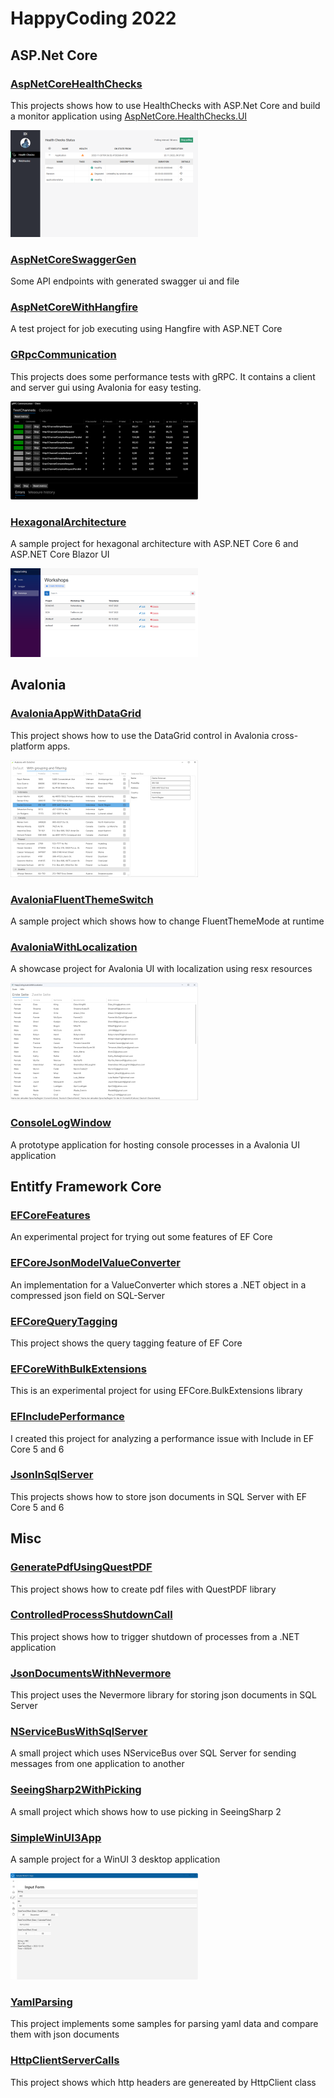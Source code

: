 # HappyCoding 2022
## ASP.Net Core
### [AspNetCoreHealthChecks](HappyCoding.AspNetCoreHealthChecks)
This projects shows how to use HealthChecks with ASP.Net Core and build a monitor application
using [AspNetCore.HealthChecks.UI](https://github.com/Xabaril/AspNetCore.Diagnostics.HealthChecks)

![ResourceImage](HappyCoding.AspNetCoreHealthChecks/screenshot.png)

### [AspNetCoreSwaggerGen](HappyCoding.AspNetCoreSwaggerGen)
Some API endpoints with generated swagger ui and file

### [AspNetCoreWithHangfire](HappyCoding.AspNetCoreWithHangfire)
A test project for job executing using Hangfire with ASP.NET Core

### [GRpcCommunication](HappyCoding.GRpcCommunication)
This projects does some performance tests with gRPC. It contains a 
client and server gui using Avalonia for easy testing.

![ResourceImage](HappyCoding.GRpcCommunication/screenshot.png)

### [HexagonalArchitecture](HappyCoding.HexagonalArchitecture)
A sample project for hexagonal architecture with ASP.NET Core 6 and ASP.NET Core Blazor UI

![ResourceImage](HappyCoding.HexagonalArchitecture/screenshot.png)

## Avalonia
### [AvaloniaAppWithDataGrid](HappyCoding.AvaloniaAppWithDataGrid)
This project shows how to use the DataGrid control in Avalonia cross-platform apps.

![ResourceImage](HappyCoding.AvaloniaAppWithDataGrid/screenshot.png)

### [AvaloniaFluentThemeSwitch](HappyCoding.AvaloniaFluentThemeSwitch)
A sample project which shows how to change FluentThemeMode at runtime

### [AvaloniaWithLocalization](HappyCoding.AvaloniaWithLocalization)
A showcase project for Avalonia UI with localization using resx resources

![ResourceImage](HappyCoding.AvaloniaWithLocalization/screenshot.png)

### [ConsoleLogWindow](HappyCoding.ConsoleLogWindow)
A prototype application for hosting console processes in a Avalonia UI application

## Entitfy Framework Core
### [EFCoreFeatures](HappyCoding.EFCoreFeatures)
An experimental project for trying out some features of EF Core

### [EFCoreJsonModelValueConverter](HappyCoding.EFCoreJsonModelValueConverter)
An implementation for a ValueConverter which stores a .NET object in a compressed json field on SQL-Server

### [EFCoreQueryTagging](HappyCoding.EFCoreQueryTagging)
This project shows the query tagging feature of EF Core

### [EFCoreWithBulkExtensions](HappyCoding.EFCoreWithBulkExtensions)
This is an experimental project for using EFCore.BulkExtensions library

### [EFIncludePerformance](HappyCoding.EFIncludePerformance)
I created this project for analyzing a performance issue with Include in EF Core 5 and 6

### [JsonInSqlServer](HappyCoding.JsonInSqlServer)
This projects shows how to store json documents in SQL Server with EF Core 5 and 6

## Misc
### [GeneratePdfUsingQuestPDF](HappyCoding.GeneratePdfUsingQuestPDF)
This project shows how to create pdf files with QuestPDF library

### [ControlledProcessShutdownCall](HappyCoding.ControlledProcessShutdownCall)
This project shows how to trigger shutdown of processes from a .NET application

### [JsonDocumentsWithNevermore](HappyCoding.JsonDocumentsWithNevermore)
This project uses the Nevermore library for storing json documents in SQL Server

### [NServiceBusWithSqlServer](HappyCoding.NServiceBusWithSqlServer)
A small project which uses NServiceBus over SQL Server for sending messages from one application to another

### [SeeingSharp2WithPicking](HappyCoding.SeeingSharp2WithPicking)
A small project which shows how to use picking in SeeingSharp 2

### [SimpleWinUI3App](HappyCoding.SimpleWinUI3App)
A sample project for a WinUI 3 desktop application

![ResourceImage](HappyCoding.SimpleWinUI3App/screenshot.png)

### [YamlParsing](HappyCoding.YamlParsing)
This project implements some samples for parsing yaml data and compare them with json documents

### [HttpClientServerCalls](HappyCoding.HttpClientServerCalls)
This project shows which http headers are genereated by HttpClient class